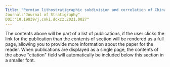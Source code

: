 ```yaml
---
Title: "Permian lithostratigraphic subdivision and correlation of China"
Journal:"Journal of Stratigraphy"
DOI:"10.19839/j.cnki.dcxzz.2021.0027"
---
```


The contents above will be part of a list of publications, if the user clicks the link for the publication than the contents of section will be rendered as a full page, allowing you to provide more information about the paper for the reader. When publications are displayed as a single page, the contents of the above "citation" field will automatically be included below this section in a smaller font.
